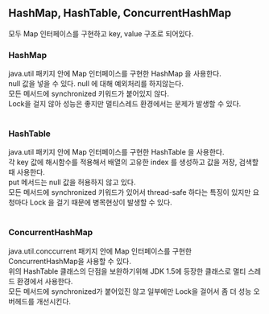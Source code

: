 ## HashMap, HashTable, ConcurrentHashMap
모두 Map 인터페이스를 구현하고 key, value 구조로 되어있다. <br>

### HashMap
java.util 패키지 안에 Map 인터페이스를 구현한 HashMap 을 사용한다. <br>
null 값을 넣을 수 있다. null 에 대해 예외처리를 하지않는다. <br>
모든 메서드에 synchronized 키워드가 붙어있지 않다. <br>
Lock을 걸지 않아 성능은 좋지만 멀티스레드 환경에서는 문제가 발생할 수 있다. <br>
<br>

### HashTable
java.util 패키지 안에 Map 인터페이스를 구현한 HashTable 을 사용한다. <br>
각 key 값에 해시함수를 적용해서 배열의 고유한 index 를 생성하고 값을 저장, 검색할 때 사용한다. <br>
put 메서드는 null 값을 허용하지 않고 있다. <br>
모든 메서드에 synchronized 키워드가 있어서 thread-safe 하다는 특징이 있지만 요청마다 Lock 을 걸기 때문에 병목현상이 발생할 수 있다. <br>
<br>

### ConcurrentHashMap
java.util.conccurrent 패키지 안에 Map 인터페이스를 구현한 ConcurrentHashMap을 사용할 수 있다.<br>
위의 HashTable 클래스의 단점을 보완하기위해 JDK 1.5에 등장한 클래스로 멀티 스레드 환경에서 사용한다.<br>
모든 메서드에 synchronized가 붙어있진 않고 일부에만 Lock을 걸어서 좀 더 성능 오버헤드를 개선시킨다. <br>
<br>
<br>
<br>


```

